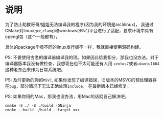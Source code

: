 # 说明

为了防止助教哥哥/姐姐无法编译我的程序(因为我的环境是archlinux)，
我通过CMake对linux(`gcc`,`clang`)和windows(`MSVC`)平台进行了适配，要求环境中具有opengl包（这个一般都有），

具体的package毕竟不同的linux发行版不一样，我就直接使用源码构建。

PS: 不要使用古老的编译器编译我的项。如果因此给我扣分，那我也没办法。对于编译器版本我没有做检查，我想现在也不太可能还有人用
`centos7`或者`ubuntu1604`这种老东西来作为日常系统吧。

PS: 及时更新的你的`MSVC`, 如果你发现了编译错误，旧版本的MSVC的预处理器存在`bug`，部分情况下无法正确处理`include`， 在最新版本已经修复。

PS: 如果你用的Mac，那我也没办法，用Mac的话就自己解决吧。

```shell
cmake -S ./ -B ./build -GNinja
cmake --build ./build --target xxx
```


